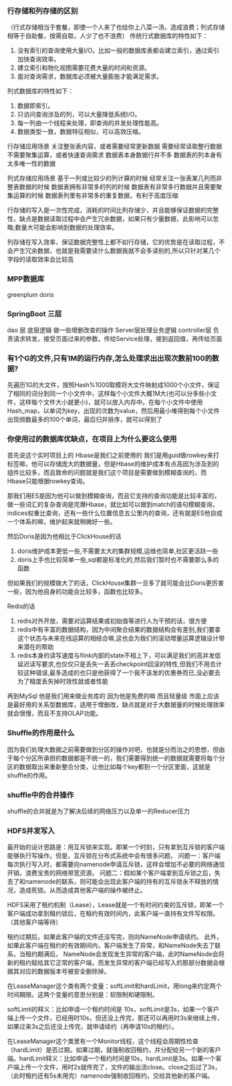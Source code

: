 
### 行存储和列存储的区别
（行式存储相当于套餐，即使一个人来了也给你上八菜一汤，造成浪费；列式存储相等于自助餐，按需自取，人少了也不浪费）
传统行式数据库的特性如下：
1. 没有索引的查询使用大量I/O。比如一般的数据库表都会建立索引，通过索引加快查询效率。
2. 建立索引和物化视图需要花费大量的时间和资源。
3. 面对查询需求，数据库必须被大量膨胀才能满足需求。

列式数据库的特性如下：
1. 数据即索引。
2. 只访问查询涉及的列，可以大量降低系统I/O。
3. 每一列由一个线程来处理，即查询的并发处理性能高。
4. 数据类型一致，数据特征相似，可以高效压缩。

行存储应用场景
关注整张表内容，或者需要经常更新数据
需要经常读取整行数据
不需要聚集运算，或者快速查询需求
数据表本身数据行并不多
数据表的列本身有太多唯一性的数据


列式存储应用场景
基于一列或比较少的列计算的时候
经常关注一张表某几列而非整表数据的时候
数据表拥有非常多的列的时候
数据表有非常多行数据并且需要聚集运算的时候
数据表列里有非常多的重复数据，有利于高度压缩

行存储的写入是一次性完成，消耗的时间比列存储少，并且能够保证数据的完整性，缺点是数据读取过程中会产生冗余数据，如果只有少量数据，此影响可以忽略;数量大可能会影响到数据的处理效率。

列存储在写入效率、保证数据完整性上都不如行存储，它的优势是在读取过程，不会产生冗余数据，也就是我需要读什么数据我就不会多读别的,所以只针对某几个字段的读取效率会比较高


### MPP数据库
greenplum doris

### SpringBoot 三层
dao 层 底层逻辑 做一些增删改查的操作
Server层处理业务逻辑 
controller层 负责请求转发，接受页面过来的参数，传给Service处理，接到返回值，再传给页面


### 有1个G的文件,只有1M的运行内存,怎么处理求出出现次数前100的数据?
先遍历1G的大文件，按照Hash%1000取模将大文件映射成1000个小文件，保证了相同的词分到同一个小文件中，这样每个小文件大概1M大(也可以分多些小文件，这样每个文件大小就更小)，就可以放入内存中。在每个小文件中使用Hash_map，以单词为key，出现的次数为value，然后用最小堆得到每个小文件出现频数最多的100个单词，最后归并排序，就可以得到了




### 你使用过的数据库优缺点，在项目上为什么要这么使用
首先说这个实时项目上的
Hbase是我们之前使用的 我们是用guid做rowkey来打标签嘛，他可以存储庞大的数据量，但是Hbase的维护成本有点高因为涉及到的组件比较多，而且致命的问题就是我们这个项目是需要做到模糊查询的，而Hbase只能根据rowkey查询。

那我们用ES是因为他可以做到模糊查询，而且它支持的查询功能是比较丰富的，做一些词汇的复杂查询是完爆Hbase，就比如可以做到match的语句模糊查询，indices权重比查询，还有一些什么位置信息五公里内的查询，还有就是ES他自成一个体系的嘛，维护起来就稍微好一些。

然后Doris是因为他相比于ClickHouse的话
1. doris维护成本更低一些,不需要太大的集群规模,运维也简单,社区更活跃一些
2. doris上手也比较简单一些,sql都是标准化的,然后我们暂时也不需要那么多的函数 

但如果我们的规模做大了的话，ClickHouse集群一旦多了就可能会比Doris更厉害一些，因为他自身的功能会比较多，函数也比较多。

Redis的话
1. redis对外开放，需要对运算结果或初始值等进行人为干预的话，很方便
2. redis中有丰富的数据结构，因为中间聚合结果的数据结构会有差别,我们要拿这个状态与未来在线运算的相结合嘛,这也会为我们的滚动增量运算逻辑设计带来潜在的帮助
3. redis本身的读写速度与flink内部的state不相上下，可以满足我们的高并发低延迟读写要求,也仅仅只是丢失一丢丢checkpoint回滚的特性,但我们不用去计较这种错误,最多造成的也只是他获得了一个我不该发的优惠券而已,没必要去为了精度丢失掉时效性就或者性能

再到MySql 他是我们用来做业务库的 因为他是免费的嘛 而且轻量级 市面上应该是最好用的关系型数据库，适用于增删改，缺点就是对于大数据量的时候处理效率就会很慢，而且不支持OLAP功能。


### Shuffle的作用是什么
因为我们处理大数据之前需要做到分区的操作对吧，也就是分而治之的思想，但由于每个分区所承担的数据都是不统一的，我们需要得到统一的数据就需要将每个分区的数据取出来重新整合分类，让他比如每个key都到一个分区里面，这就是shuffle的作用。

### shuffle中的合并操作
shuffle的合并就是为了解决后续的网络压力以及单一的Reducer压力


### HDFS并发写入
最开始的设计思路是：用互斥锁来实现。即某一个时刻，只有拿到互斥锁的客户端能够执行写操作。但是，互斥锁在分布式系统中会有很多问题。
问题一：客户端每次执行写入时，都需要向namenode申请互斥锁，这样会增加不必要的网络通信开销，浪费宝贵的网络带宽资源。
问题二：假如某个客户端拿到互斥锁之后，失去了和namenode的联系，则可能会出现此客户端的持有的互斥锁永不释放的情况，造成死锁。从而造成其他客户端的操作被终止。

HDFS采用了租约机制（Lease），Lease就是一个有时间约束的互斥锁，即某一个客户端成功拿到租约锁后，在租约有效时间内，此客户端一直持有文件写权限。（其他客户端等待）

租约过期后，如果此客户端的文件还没写完，则向NameNode申请续约。
此外，如果此客户端在租约的有效期间内，客户端发生了异常，和NameNode失去了联系，当租约期满后， NameNode会发现发生异常的客户端，此时NameNode会将新的租约赋给其它正常的客户端，而发生异常的客户端已经写入的那部分数据会根据其对应的数据版本号被安全删除掉。

在LeaseManager这个类有两个变量：softLimit和hardLimit，用long来约定两个时间期限。这两个变量的意思分别是：软限制和硬限制。

softLimti的释义：比如申请一个租约时间是 10s，softLimit是3s，如果一个客户端上传一个文件，已经用时10s，但还没上传完，那还可以再用时3s来继续上传，如果过来3s之后还没上传完，就申请续约（再申请10s的租约）。

在LeaseManager这个类里有一个Monitor线程，这个线程会周期性检查（hardLimit）是否过期。如果过期，就强制收回租约，并分配给另一个新的客户端。hardLimit释义：比如申请一个租约时间是10s，hardLimit是3s。如果一个客户端上传一个文件，用时2s就传完了，文件的输出流close。close之后过了3s，（此时租约还有5s未用完）namenode强制收回租约，交给其他新的客户端。

